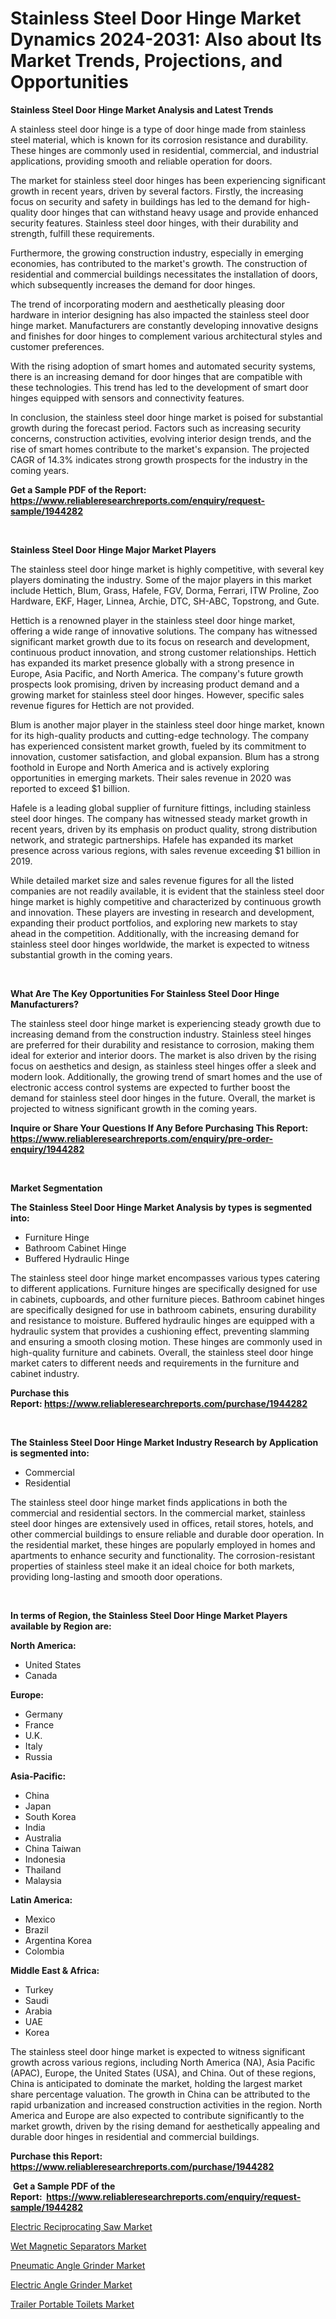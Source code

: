 <p><h1>Stainless Steel Door Hinge Market Dynamics 2024-2031: Also about Its Market Trends, Projections, and Opportunities</h1></p><p><strong>Stainless Steel Door Hinge Market Analysis and Latest Trends</strong></p>
<p><p>A stainless steel door hinge is a type of door hinge made from stainless steel material, which is known for its corrosion resistance and durability. These hinges are commonly used in residential, commercial, and industrial applications, providing smooth and reliable operation for doors.</p><p>The market for stainless steel door hinges has been experiencing significant growth in recent years, driven by several factors. Firstly, the increasing focus on security and safety in buildings has led to the demand for high-quality door hinges that can withstand heavy usage and provide enhanced security features. Stainless steel door hinges, with their durability and strength, fulfill these requirements.</p><p>Furthermore, the growing construction industry, especially in emerging economies, has contributed to the market's growth. The construction of residential and commercial buildings necessitates the installation of doors, which subsequently increases the demand for door hinges.</p><p>The trend of incorporating modern and aesthetically pleasing door hardware in interior designing has also impacted the stainless steel door hinge market. Manufacturers are constantly developing innovative designs and finishes for door hinges to complement various architectural styles and customer preferences.</p><p>With the rising adoption of smart homes and automated security systems, there is an increasing demand for door hinges that are compatible with these technologies. This trend has led to the development of smart door hinges equipped with sensors and connectivity features.</p><p>In conclusion, the stainless steel door hinge market is poised for substantial growth during the forecast period. Factors such as increasing security concerns, construction activities, evolving interior design trends, and the rise of smart homes contribute to the market's expansion. The projected CAGR of 14.3% indicates strong growth prospects for the industry in the coming years.</p></p>
<p><strong>Get a Sample PDF of the Report:&nbsp; <a href="https://www.reliableresearchreports.com/enquiry/request-sample/1944282">https://www.reliableresearchreports.com/enquiry/request-sample/1944282</a></strong></p>
<p>&nbsp;</p>
<p><strong>Stainless Steel Door Hinge Major Market Players</strong></p>
<p><p>The stainless steel door hinge market is highly competitive, with several key players dominating the industry. Some of the major players in this market include Hettich, Blum, Grass, Hafele, FGV, Dorma, Ferrari, ITW Proline, Zoo Hardware, EKF, Hager, Linnea, Archie, DTC, SH-ABC, Topstrong, and Gute.</p><p>Hettich is a renowned player in the stainless steel door hinge market, offering a wide range of innovative solutions. The company has witnessed significant market growth due to its focus on research and development, continuous product innovation, and strong customer relationships. Hettich has expanded its market presence globally with a strong presence in Europe, Asia Pacific, and North America. The company's future growth prospects look promising, driven by increasing product demand and a growing market for stainless steel door hinges. However, specific sales revenue figures for Hettich are not provided.</p><p>Blum is another major player in the stainless steel door hinge market, known for its high-quality products and cutting-edge technology. The company has experienced consistent market growth, fueled by its commitment to innovation, customer satisfaction, and global expansion. Blum has a strong foothold in Europe and North America and is actively exploring opportunities in emerging markets. Their sales revenue in 2020 was reported to exceed $1 billion.</p><p>Hafele is a leading global supplier of furniture fittings, including stainless steel door hinges. The company has witnessed steady market growth in recent years, driven by its emphasis on product quality, strong distribution network, and strategic partnerships. Hafele has expanded its market presence across various regions, with sales revenue exceeding $1 billion in 2019.</p><p>While detailed market size and sales revenue figures for all the listed companies are not readily available, it is evident that the stainless steel door hinge market is highly competitive and characterized by continuous growth and innovation. These players are investing in research and development, expanding their product portfolios, and exploring new markets to stay ahead in the competition. Additionally, with the increasing demand for stainless steel door hinges worldwide, the market is expected to witness substantial growth in the coming years.</p></p>
<p>&nbsp;</p>
<p><strong>What Are The Key Opportunities For Stainless Steel Door Hinge Manufacturers?</strong></p>
<p><p>The stainless steel door hinge market is experiencing steady growth due to increasing demand from the construction industry. Stainless steel hinges are preferred for their durability and resistance to corrosion, making them ideal for exterior and interior doors. The market is also driven by the rising focus on aesthetics and design, as stainless steel hinges offer a sleek and modern look. Additionally, the growing trend of smart homes and the use of electronic access control systems are expected to further boost the demand for stainless steel door hinges in the future. Overall, the market is projected to witness significant growth in the coming years.</p></p>
<p><strong>Inquire or Share Your Questions If Any Before Purchasing This Report: <a href="https://www.reliableresearchreports.com/enquiry/pre-order-enquiry/1944282">https://www.reliableresearchreports.com/enquiry/pre-order-enquiry/1944282</a></strong></p>
<p>&nbsp;</p>
<p><strong>Market Segmentation</strong></p>
<p><strong>The Stainless Steel Door Hinge Market Analysis by types is segmented into:</strong></p>
<p><ul><li>Furniture Hinge</li><li>Bathroom Cabinet Hinge</li><li>Buffered Hydraulic Hinge</li></ul></p>
<p><p>The stainless steel door hinge market encompasses various types catering to different applications. Furniture hinges are specifically designed for use in cabinets, cupboards, and other furniture pieces. Bathroom cabinet hinges are specifically designed for use in bathroom cabinets, ensuring durability and resistance to moisture. Buffered hydraulic hinges are equipped with a hydraulic system that provides a cushioning effect, preventing slamming and ensuring a smooth closing motion. These hinges are commonly used in high-quality furniture and cabinets. Overall, the stainless steel door hinge market caters to different needs and requirements in the furniture and cabinet industry.</p></p>
<p><strong>Purchase this Report:&nbsp;<a href="https://www.reliableresearchreports.com/purchase/1944282">https://www.reliableresearchreports.com/purchase/1944282</a></strong></p>
<p>&nbsp;</p>
<p><strong>The Stainless Steel Door Hinge Market Industry Research by Application is segmented into:</strong></p>
<p><ul><li>Commercial</li><li>Residential</li></ul></p>
<p><p>The stainless steel door hinge market finds applications in both the commercial and residential sectors. In the commercial market, stainless steel door hinges are extensively used in offices, retail stores, hotels, and other commercial buildings to ensure reliable and durable door operation. In the residential market, these hinges are popularly employed in homes and apartments to enhance security and functionality. The corrosion-resistant properties of stainless steel make it an ideal choice for both markets, providing long-lasting and smooth door operations.</p></p>
<p>&nbsp;</p>
<p><strong>In terms of Region, the Stainless Steel Door Hinge Market Players available by Region are:</strong></p>
<p>
    <p> <strong> North America: </strong>
        <ul>
            <li>United States</li>
            <li>Canada</li>
        </ul>
        </p> 
    <p> <strong> Europe: </strong>
        <ul>
            <li>Germany</li>
            <li>France</li>
            <li>U.K.</li>
            <li>Italy</li>
            <li>Russia</li>
        </ul>
        </p> 
    <p> <strong> Asia-Pacific: </strong>
        <ul>
            <li>China</li>
            <li>Japan</li>
            <li>South Korea</li>
            <li>India</li>
            <li>Australia</li>
            <li>China Taiwan</li>
            <li>Indonesia</li>
            <li>Thailand</li>
            <li>Malaysia</li>
        </ul>
        </p> 
    <p> <strong> Latin America: </strong>
        <ul>
            <li>Mexico</li>
            <li>Brazil</li>
            <li>Argentina Korea</li>
            <li>Colombia</li>
        </ul>
        </p> 
    <p> <strong> Middle East & Africa: </strong>
        <ul>
            <li>Turkey</li>
            <li>Saudi</li>
            <li>Arabia</li>
            <li>UAE</li>
            <li>Korea</li>
        </ul>
    </p>
    </p>
<p><p>The stainless steel door hinge market is expected to witness significant growth across various regions, including North America (NA), Asia Pacific (APAC), Europe, the United States (USA), and China. Out of these regions, China is anticipated to dominate the market, holding the largest market share percentage valuation. The growth in China can be attributed to the rapid urbanization and increased construction activities in the region. North America and Europe are also expected to contribute significantly to the market growth, driven by the rising demand for aesthetically appealing and durable door hinges in residential and commercial buildings.</p></p>
<p><strong>Purchase this Report: <a href="https://www.reliableresearchreports.com/purchase/1944282">https://www.reliableresearchreports.com/purchase/1944282</a></strong></p>
<p>&nbsp;<strong>Get a Sample PDF of the Report:&nbsp;&nbsp;<a href="https://www.reliableresearchreports.com/enquiry/request-sample/1944282">https://www.reliableresearchreports.com/enquiry/request-sample/1944282</a></strong></p>
<p><strong></strong></p>
<p><p><a href="https://github.com/mauripalmi/Market-Research-Report-List-1/blob/main/electric-reciprocating-saw-market.md">Electric Reciprocating Saw Market</a></p><p><a href="https://github.com/lylyparadise/Market-Research-Report-List-1/blob/main/wet-magnetic-separators-market.md">Wet Magnetic Separators Market</a></p><p><a href="https://github.com/nathandecarvalho/Market-Research-Report-List-1/blob/main/pneumatic-angle-grinder-market.md">Pneumatic Angle Grinder Market</a></p><p><a href="https://github.com/markusgodoy/Market-Research-Report-List-1/blob/main/electric-angle-grinder-market.md">Electric Angle Grinder Market</a></p><p><a href="https://github.com/globismark/Market-Research-Report-List-1/blob/main/trailer-portable-toilets-market.md">Trailer Portable Toilets Market</a></p></p>